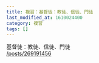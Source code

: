 ```yaml
---
title: 複習：基督徒：教徒、信徒、門徒
last_modified_at: 1610024400
category: 複習
tags: []
---
```


<p>基督徒：教徒、信徒、門徒<br/>
<a href="/posts/269191456" target="_blank">/posts/269191456</a></p>
<p> </p>

